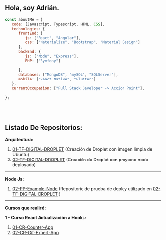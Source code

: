  ## Hola, soy Adrián.

```javascript
const aboutMe = {
   code: [Javascript, Typescript, HTML, CSS],
   technologies: {
      frontEnd: {
         js: ["React", "Angular"],
         css: ["Materialize", "Bootstrap", "Material Design"]
      },
      backEnd: {
         js: ["Node", "Express"],
         PHP: ["Symfony"]
         
      },
      databases: ["MongoDB", "mySQL", "SQLServer"],
      mobile: ["React Native", "Flutter"]
   },
   currentOccupation: ["Full Stack Developer -> Accion Point"],
   
};
```
</br></br>

## Listado De Repositorios:

**Arquitectura:**

 1.  [01-TF-DIGITAL-DROPLET](https://github.com/nairdadev/01-TF-DIGITAL-DROPLET) (Creación de Droplet con imagen limpia de Ubuntu)
 2.  [02-TF-DIGITAL-DROPLET](https://github.com/nairdadev/02-TF-DIGITAL-DROPLET) (Creación de Droplet con proyecto node deployado)


________ 

**Node Js:**

 1.  [02-PP-Example-Node](https://github.com/nairdadev/02-PP-Example-Node) (Repositorio de prueba de deploy utilizado en [02-TF-DIGITAL-DROPLET](https://github.com/nairdadev/02-TF-DIGITAL-DROPLET) )



________ 
**Cursos que realicé:**
 
**1 - Curso React Actualización a Hooks:**

 1.  [01-CR-Counter-App](https://github.com/nairdadev/01-CR-Counter-App) 
 2.  [02-CR-Gif-Expert-App](https://github.com/nairdadev/02-CR-Gif-Expert-App) 

